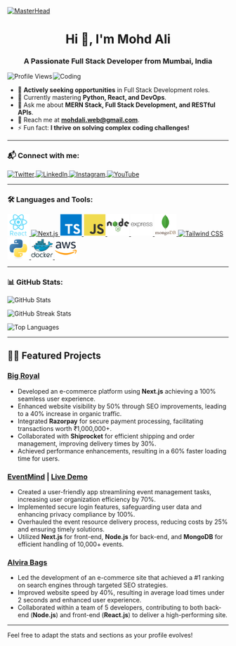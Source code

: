 [![MasterHead](https://firebasestorage.googleapis.com/v0/b/flexi-coding.appspot.com/o/dempgi7-520f8d5f-63d4-4453-8822-dbc149ae27f8.gif?alt=media&token=91c0c7b2-93c3-4029-b011-1a8703c5730d)](https://github.com/mohdali03)
<h1 align="center">Hi 👋, I'm Mohd Ali</h1>
<h3 align="center">A Passionate Full Stack Developer from Mumbai, India</h3>

<img align="right" alt="Coding" width="400" src="https://cdn.dribbble.com/users/1162077/screenshots/3848914/programmer.gif">

<p align="left"> <img src="https://komarev.com/ghpvc/?username=mohdali03&label=Profile%20views&color=0e75b6&style=flat" alt="Profile Views" /> </p>

- 🔭 **Actively seeking opportunities** in Full Stack Development roles.
- 🌱 Currently mastering **Python, React, and DevOps**.
- 💬 Ask me about **MERN Stack, Full Stack Development, and RESTful APIs**.
- 📧 Reach me at **mohdali.web@gmail.com**.
- ⚡ Fun fact: **I thrive on solving complex coding challenges!**

---

<h3 align="left">📬 Connect with me:</h3>
<p align="left">
  <a href="https://twitter.com/MohdAliA98" target="blank">
    <img align="center" src="https://raw.githubusercontent.com/rahuldkjain/github-profile-readme-generator/master/src/images/icons/Social/twitter.svg" alt="Twitter" height="30" width="40" />
  </a>
  <a href="https://linkedin.com/in/mohd-ali" target="blank">
    <img align="center" src="https://raw.githubusercontent.com/rahuldkjain/github-profile-readme-generator/master/src/images/icons/Social/linked-in-alt.svg" alt="LinkedIn" height="30" width="40" />
  </a>
  <a href="https://instagram.com/your-instagram-handle" target="blank">
    <img align="center" src="https://raw.githubusercontent.com/rahuldkjain/github-profile-readme-generator/master/src/images/icons/Social/instagram.svg" alt="Instagram" height="30" width="40" />
  </a>
  <a href="https://www.youtube.com/your-youtube-channel" target="blank">
    <img align="center" src="https://raw.githubusercontent.com/rahuldkjain/github-profile-readme-generator/master/src/images/icons/Social/youtube.svg" alt="YouTube" height="30" width="40" />
  </a>
</p>

---

<h3 align="left">🛠️ Languages and Tools:</h3>
<p align="left">
  <a href="https://reactjs.org/" target="_blank" rel="noreferrer">
    <img src="https://raw.githubusercontent.com/devicons/devicon/master/icons/react/react-original-wordmark.svg" alt="React" width="50" height="50" />
  </a>
  <a href="https://nextjs.org/" target="_blank" rel="noreferrer">
    <img src="https://cdn.worldvectorlogo.com/logos/nextjs-2.svg" alt="Next.js" width="50" height="50" />
  </a>
  <a href="https://www.typescriptlang.org/" target="_blank" rel="noreferrer">
    <img src="https://raw.githubusercontent.com/devicons/devicon/master/icons/typescript/typescript-original.svg" alt="TypeScript" width="50" height="50" />
  </a>
  <a href="https://developer.mozilla.org/en-US/docs/Web/JavaScript" target="_blank" rel="noreferrer">
    <img src="https://raw.githubusercontent.com/devicons/devicon/master/icons/javascript/javascript-original.svg" alt="JavaScript" width="50" height="50" />
  </a>
  <a href="https://nodejs.org/" target="_blank" rel="noreferrer">
    <img src="https://raw.githubusercontent.com/devicons/devicon/master/icons/nodejs/nodejs-original-wordmark.svg" alt="Node.js" width="50" height="50" />
  </a>
  <a href="https://expressjs.com/" target="_blank" rel="noreferrer">
    <img src="https://raw.githubusercontent.com/devicons/devicon/master/icons/express/express-original-wordmark.svg" alt="Express.js" width="50" height="50" />
  </a>
  <a href="https://www.mongodb.com/" target="_blank" rel="noreferrer">
    <img src="https://raw.githubusercontent.com/devicons/devicon/master/icons/mongodb/mongodb-original-wordmark.svg" alt="MongoDB" width="50" height="50" />
  </a>
  <a href="https://tailwindcss.com/" target="_blank" rel="noreferrer">
    <img src="https://www.vectorlogo.zone/logos/tailwindcss/tailwindcss-icon.svg" alt="Tailwind CSS" width="50" height="50" />
  </a>
  <a href="https://www.python.org/" target="_blank" rel="noreferrer">
    <img src="https://raw.githubusercontent.com/devicons/devicon/master/icons/python/python-original.svg" alt="Python" width="50" height="50" />
  </a>
  <a href="https://www.docker.com/" target="_blank" rel="noreferrer">
    <img src="https://raw.githubusercontent.com/devicons/devicon/master/icons/docker/docker-original-wordmark.svg" alt="Docker" width="50" height="50" />
  </a>
  <a href="https://aws.amazon.com/" target="_blank" rel="noreferrer">
    <img src="https://raw.githubusercontent.com/devicons/devicon/master/icons/amazonwebservices/amazonwebservices-original-wordmark.svg" alt="AWS" width="50" height="50" />
  </a>
</p>

---

<h3 align="left">📊 GitHub Stats:</h3>

<p align="left">
  <img src="https://github-readme-stats.vercel.app/api?username=mohdali03&show_icons=true&theme=tokyonight&hide=issues,prs" alt="GitHub Stats" />
</p>
<p align="left">
  <img src="https://github-readme-streak-stats.herokuapp.com/?user=mohdali03&theme=tokyonight" alt="GitHub Streak Stats" />
</p>
<p align="left">
  <img src="https://github-readme-stats.vercel.app/api/top-langs/?username=mohdali03&layout=compact&theme=tokyonight&hide_progress=true" alt="Top Languages" />
</p>

---

## 👨‍💻 Featured Projects

### [Big Royal](https://big-royal.in)
- Developed an e-commerce platform using **Next.js** achieving a 100% seamless user experience.
- Enhanced website visibility by 50% through SEO improvements, leading to a 40% increase in organic traffic.
- Integrated **Razorpay** for secure payment processing, facilitating transactions worth ₹1,000,000+.
- Collaborated with **Shiprocket** for efficient shipping and order management, improving delivery times by 30%.
- Achieved performance enhancements, resulting in a 60% faster loading time for users.

### [EventMind](https://github.com/mohdali03/EventMind) | [Live Demo](https://event-mind.vercel.app/)
- Created a user-friendly app streamlining event management tasks, increasing user organization efficiency by 70%.
- Implemented secure login features, safeguarding user data and enhancing privacy compliance by 100%.
- Overhauled the event resource delivery process, reducing costs by 25% and ensuring timely solutions.
- Utilized **Next.js** for front-end, **Node.js** for back-end, and **MongoDB** for efficient handling of 10,000+ events.

### [Alvira Bags](http://alvirabags.in)
- Led the development of an e-commerce site that achieved a #1 ranking on search engines through targeted SEO strategies.
- Improved website speed by 40%, resulting in average load times under 2 seconds and enhanced user experience.
- Collaborated within a team of 5 developers, contributing to both back-end (**Node.js**) and front-end (**React.js**) to deliver a high-performing site.

---

Feel free to adapt the stats and sections as your profile evolves!
